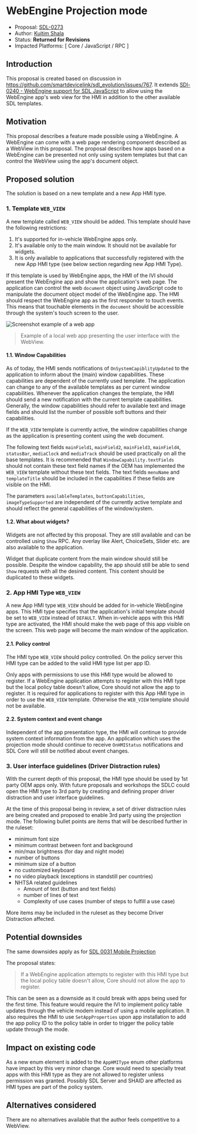 # WebEngine Projection mode

* Proposal: [SDL-0273](0273-webengine-projection-mode.md)
* Author: [Kujtim Shala](https://github.com/kshala-ford)
* Status: **Returned for Revisions**
* Impacted Platforms: [ Core / JavaScript / RPC ]

## Introduction

This proposal is created based on discussion in https://github.com/smartdevicelink/sdl_evolution/issues/767.
It extends [SDl-0240 - WebEngine support for SDL JavaScript](https://github.com/smartdevicelink/sdl_evolution/blob/master/proposals/0240-sdl-js-pwa.md) to allow using the WebEngine app's web view for the HMI in addition to the other available SDL templates. 

## Motivation

This proposal describes a feature made possible using a WebEngine. A WebEngine can come with a web page rendering component described as a WebView in this proposal. The proposal describes how apps based on a WebEngine can be presented not only using system templates but that can control the WebView using the app's document object.

## Proposed solution

The solution is based on a new template and a new App HMI type.

### 1. Template `WEB_VIEW`

A new template called `WEB_VIEW` should be added. This template should have the following restrictions:
1. It's supported for in-vehicle WebEngine apps only.
2. It's available only to the main window. It should not be available for widgets.
3. It is only available to applications that successfully registered with the new App HMI type (see below section regarding new App HMI Type).

If this template is used by WebEngine apps, the HMI of the IVI should present the WebEngine app and show the application's web page. 
The application can control the web `document` object using JavaScript code to manipulate the document object model of the WebEngine app. 
The HMI should respect the WebEngine app as the first responder to touch events. This means that touchable elements in the `document` should be accessible through the system's touch screen to the user.

![Screenshot example of a web app](../assets/proposals/0273-webengine-projection-mode/web-app-example.jpg)

> Example of a local web app presenting the user interface with the WebView.

#### 1.1. Window Capabilities

As of today, the HMI sends notifications of `OnSystemCapiblityUpdated` to the application to inform about the (main) window capabilities. 
These capabilities are dependent of the currently used template. The application can change to any of the available templates as per current window capabilities. 
Whenever the application changes the template, the HMI should send a new notification with the current template capabilities. 
Generally, the window capabilities should refer to available text and image fields and should list the number of possible soft buttons and their capabilities.

If the `WEB_VIEW` template is currently active, the window capabilities change as the application is presenting content using the web document.

The following text fields `mainField1`, `mainField2`, `mainField3`, `mainField4`, `statusBar`, `mediaClock` and `mediaTrack` should be used practically on all the base templates. 
It is recommended that `WindowCapability.textFields` should not contain these text field names if the OEM has implemented the `WEB_VIEW` template without these text fields. 
The text fields `menuName` and `templateTitle` should be included in the capabilities if these fields are visible on the HMI.

The parameters `availableTemplates`, `buttonCapabilities`, `imageTypeSupported` are independent of the currently active template and should reflect the general capabilities of the window/system.

#### 1.2. What about widgets?

Widgets are not affected by this proposal. They are still available and can be controlled using `Show` RPC. Any overlay like Alert, ChoiceSets, Slider etc. are also available to the application.

Widget that duplicate content from the main window should still be possible. Despite the window capability, the app should still be able to send `Show` requests with all the desired content. This content should be duplicated to these widgets.

### 2. App HMI Type `WEB_VIEW`

A new App HMI type `WEB_VIEW` should be added for in-vehicle WebEngine apps. This HMI type specifies that the application's initial template should be set to `WEB_VIEW` instead of `DEFAULT`. 
When in-vehicle apps with this HMI type are activated, the HMI should make the web page of this app visible on the screen. This web page will become the main window of the application.

#### 2.1. Policy control

The HMI type `WEB_VIEW` should policy controlled. On the policy server this HMI type can be added to the valid HMI type list per app ID. 

Only apps with permissions to use this HMI type would be allowed to register. If a WebEngine application attempts to register with this HMI type but the local policy table doesn't allow, Core should not allow the app to register.
It is required for applications to register with this App HMI type in order to use the `WEB_VIEW` template. Otherwise the `WEB_VIEW` template should not be available.

#### 2.2. System context and event change

Independent of the app presentation type, the HMI will continue to provide system context information from the app. An application which uses the projection mode should continue to receive `OnHMIStatus` notifications and SDL Core will still be notified about event changes.

### 3. User interface guidelines (Driver Distraction rules)

With the current depth of this proposal, the HMI type should be used by 1st party OEM apps only. With future proposals and workshops the SDLC could open the HMI type to 3rd party by creating and defining proper driver distraction and user interface guidelines.

At the time of this proposal being in review, a set of driver distraction rules are being created and proposed to enable 3rd party using the projection mode. The following bullet points are items that will be described further in the ruleset:

- minimum font size
- minimum contrast between font and background
- min/max brightness (for day and night mode)
- number of buttons
- minimum size of a button
- no customized keyboard
- no video playback (exceptions in standstill per countries)
- NHTSA related guidelines
    - Amount of text (button and text fields)
    - number of lines of text
    - Complexity of use cases (number of steps to fulfill a use case)

More items may be included in the ruleset as they become Driver Distraction affected.

## Potential downsides

The same downsides apply as for [SDL 0031 Mobile Projection](https://github.com/smartdevicelink/sdl_evolution/blob/master/proposals/0031-mobile-projection.md) 

The proposal states:

> If a WebEngine application attempts to register with this HMI type but the local policy table doesn't allow, Core should not allow the app to register.

This can be seen as a downside as it could break with apps being used for the first time. This feature would require the IVI to implement policy table updates through the vehicle modem instead of using a mobile application. It also requires the HMI to use `SetAppProperties` upon app installation to add the app policy ID to the policy table in order to trigger the policy table update through the mode.

## Impact on existing code

As a new enum element is added to the `AppHMIType` enum other platforms have impact by this very minor change. 
Core would need to specially treat apps with this HMI type as they are not allowed to register unless permission was granted.
Possibly SDL Server and SHAID are affected as HMI types are part of the policy system.

## Alternatives considered

There are no alternatives available that the author feels competitive to a WebView.
